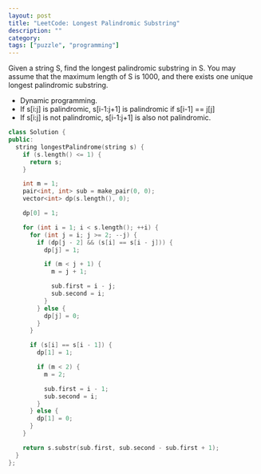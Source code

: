 ```yaml
---
layout: post
title: "LeetCode: Longest Palindromic Substring"
description: ""
category:
tags: ["puzzle", "programming"]
---
```


Given a string S, find the longest palindromic substring in S. You may assume that the maximum length of S is 1000, and there exists one unique longest palindromic substring.

* Dynamic programming.
* If s[i:j] is palindromic, s[i-1:j+1] is palindromic if s[i-1] == j[j]
* If s[i:j] is not palindromic, s[i-1:j+1] is also not palindromic.

~~~ cpp
class Solution {
public:
  string longestPalindrome(string s) {
    if (s.length() <= 1) {
      return s;
    }

    int m = 1;
    pair<int, int> sub = make_pair(0, 0);
    vector<int> dp(s.length(), 0);

    dp[0] = 1;

    for (int i = 1; i < s.length(); ++i) {
      for (int j = i; j >= 2; --j) {
        if (dp[j - 2] && (s[i] == s[i - j])) {
          dp[j] = 1;

          if (m < j + 1) {
            m = j + 1;

            sub.first = i - j;
            sub.second = i;
          }
        } else {
          dp[j] = 0;
        }
      }

      if (s[i] == s[i - 1]) {
        dp[1] = 1;

        if (m < 2) {
          m = 2;

          sub.first = i - 1;
          sub.second = i;
        }
      } else {
        dp[1] = 0;
      }
    }

    return s.substr(sub.first, sub.second - sub.first + 1);
  }
};
~~~

